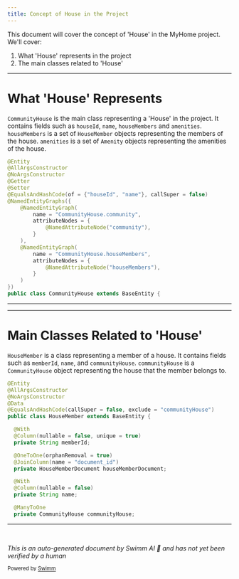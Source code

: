 ```yaml
---
title: Concept of House in the Project
---
```

This document will cover the concept of 'House' in the MyHome project. We'll cover:

1. What 'House' represents in the project
2. The main classes related to 'House'

<SwmSnippet path="/service/src/main/java/com/myhome/domain/CommunityHouse.java" line="36">

---

# What 'House' Represents

`CommunityHouse` is the main class representing a 'House' in the project. It contains fields such as `houseId`, `name`, `houseMembers` and `amenities`. `houseMembers` is a set of `HouseMember` objects representing the members of the house. `amenities` is a set of `Amenity` objects representing the amenities of the house.

```java
@Entity
@AllArgsConstructor
@NoArgsConstructor
@Getter
@Setter
@EqualsAndHashCode(of = {"houseId", "name"}, callSuper = false)
@NamedEntityGraphs({
    @NamedEntityGraph(
        name = "CommunityHouse.community",
        attributeNodes = {
            @NamedAttributeNode("community"),
        }
    ),
    @NamedEntityGraph(
        name = "CommunityHouse.houseMembers",
        attributeNodes = {
            @NamedAttributeNode("houseMembers"),
        }
    )
})
public class CommunityHouse extends BaseEntity {
```

---

</SwmSnippet>

<SwmSnippet path="/service/src/main/java/com/myhome/domain/HouseMember.java" line="30">

---

# Main Classes Related to 'House'

`HouseMember` is a class representing a member of a house. It contains fields such as `memberId`, `name`, and `communityHouse`. `communityHouse` is a `CommunityHouse` object representing the house that the member belongs to.

```java
@Entity
@AllArgsConstructor
@NoArgsConstructor
@Data
@EqualsAndHashCode(callSuper = false, exclude = "communityHouse")
public class HouseMember extends BaseEntity {

  @With
  @Column(nullable = false, unique = true)
  private String memberId;

  @OneToOne(orphanRemoval = true)
  @JoinColumn(name = "document_id")
  private HouseMemberDocument houseMemberDocument;

  @With
  @Column(nullable = false)
  private String name;

  @ManyToOne
  private CommunityHouse communityHouse;
```

---

</SwmSnippet>

&nbsp;

*This is an auto-generated document by Swimm AI 🌊 and has not yet been verified by a human*

<SwmMeta version="3.0.0" repo-id="Z2l0aHViJTNBJTNBbXlob21lJTNBJTNBc3dpbW1pbw==" repo-name="myhome"><sup>Powered by [Swimm](/)</sup></SwmMeta>
